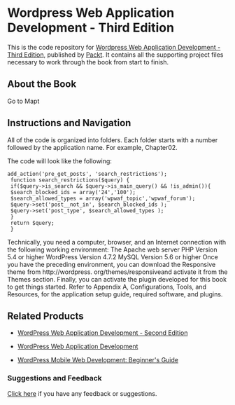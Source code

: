 # Wordpress Web Application Development - Third Edition
This is the code repository for [Wordpress Web Application Development - Third Edition](https://www.packtpub.com/application-development/wordpress-web-application-development-third-edition?utm_source=github&utm_medium=repository&utm_campaign=9781787126800), published by [Packt](https://www.packtpub.com/?utm_source=github). It contains all the supporting project files necessary to work through the book from start to finish.
## About the Book
Go to Mapt
## Instructions and Navigation
All of the code is organized into folders. Each folder starts with a number followed by the application name. For example, Chapter02.



The code will look like the following:
```
add_action('pre_get_posts', 'search_restrictions');
 function search_restrictions($query) {
 if($query->is_search && $query->is_main_query() && !is_admin()){
 $search_blocked_ids = array('24','100');
 $search_allowed_types = array('wpwaf_topic','wpwaf_forum');
 $query->set('post__not_in', $search_blocked_ids );
 $query->set('post_type', $search_allowed_types );
 }
 return $query;
 }
```

Technically, you need a computer, browser, and an Internet connection with the following working environment:
The Apache web server
PHP Version 5.4 or higher
WordPress Version 4.7.2
MySQL Version 5.6 or higher
Once you have the preceding environment, you can download the Responsive theme from http://wordpress. org/themes/responsiveand activate it from the Themes section. Finally, you can activate the plugin developed for this book to get things started. Refer to Appendix A, Configurations, Tools, and Resources, for the application setup guide, required software, and plugins.

## Related Products
* [WordPress Web Application Development - Second Edition](https://www.packtpub.com/application-development/wordpress-web-application-development-second-edition?utm_source=github&utm_medium=repository&utm_campaign=9781782174394)

* [WordPress Web Application Development](https://www.packtpub.com/web-development/wordpress-web-application-development?utm_source=github&utm_medium=repository&utm_campaign=9781783280759)

* [WordPress Mobile Web Development: Beginner's Guide](https://www.packtpub.com/web-development/wordpress-mobile-web-development-beginners-guide?utm_source=github&utm_medium=repository&utm_campaign=9781849515726)

### Suggestions and Feedback
[Click here](https://docs.google.com/forms/d/e/1FAIpQLSe5qwunkGf6PUvzPirPDtuy1Du5Rlzew23UBp2S-P3wB-GcwQ/viewform) if you have any feedback or suggestions.
